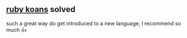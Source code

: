 ## [ruby koans](http://rubykoans.com/) solved

such a great way do get introduced to a new language, I recommend so much 👍

